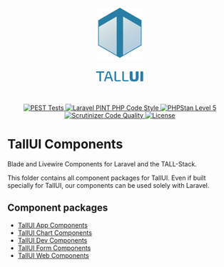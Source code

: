 <p align="center">
    <img src="../_others/tallui-art/tallui-logo.svg" width="100" alt="TallUI Logo">
    <br><br>
    <img src="../_others/tallui-art/tallui-textlogo.svg" width="110" alt="TallUI Textlogo">
</p>

<br>

<p align="center">
    <a href="https://github.com/usetall/tallui/actions/workflows/run-tests.yml">
        <img alt="PEST Tests" src="https://img.shields.io/github/workflow/status/usetall/tallui/run-tests?label=PestPHP">
    </a>
    <a href="https://github.com/usetall/tallui/actions?query=workflow%3A"Fix+PHP+code+style+issues"+branch%3Amain">
        <img alt="Laravel PINT PHP Code Style" src="https://img.shields.io/github/workflow/status/usetall/tallui/Fix%20PHP%20code%20style%20issues?label=Laravel Pint">
    </a>
    <a href="https://github.com/usetall/tallui/actions?query=workflow%3A"PHPStan"+branch%3Amain">
        <img alt="PHPStan Level 5" src="https://img.shields.io/github/workflow/status/usetall/tallui/PHPStan?label=PHPStan">
    </a>
    <a href="https://scrutinizer-ci.com/g/usetall/tallui/?branch=main">
        <img alt="Scrutinizer Code Quality" src="https://scrutinizer-ci.com/g/usetall/tallui/badges/quality-score.png?b=main">
    </a>
    <a href="https://github.com/usetall/tallui/blob/main/LICENSE.md">
        <img alt="License" src="https://img.shields.io/github/license/usetall/tallui">
    </a>
</p>

# TallUI Components

Blade and Livewire Components for Laravel and the TALL-Stack.

This folder contains all component packages for TallUI. Even if built specially for TallUI, our components can be used solely with Laravel.

## Component packages

- [TallUI App Components](tallui-app-components/README.md)
- [TallUI Chart Components](tallui-chart-components/README.md)
- [TallUI Dev Components](tallui-dev-components/README.md)
- [TallUI Form Components](tallui-form-components/README.md)
- [TallUI Web Components](tallui-web-components/README.md)

